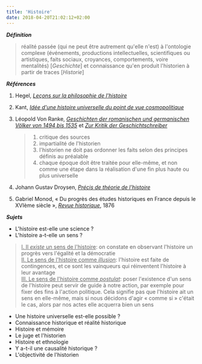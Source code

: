 ```yaml
---
title: 'Histoire'
date: 2018-04-20T21:02:12+02:00
---
```


***Définition*** 

> réalité passée (qui ne peut être autrement qu'elle n'est) à l'ontologie complexe 
> (événements, productions intellectuelles, scientifiques ou artistiques,
> faits sociaux, croyances, comportements, voire mentalités) [*Geschichte*]
> et connaissance qu'en produit l'historien à partir de traces [*Historie*]

***Références***

1. Hegel, <u>*Leçons sur la philosophie de l'histoire*</u>
1. Kant, <u>*Idée d'une histoire universelle du point de vue cosmopolitique*</u>
1. Léopold Von Ranke, <u>*Geschichten der romanischen und germanischen Völker von 1494 bis 1535*</u> et <u>*Zur Kritik der Geschichtschreiber*</u>

	> 1. critique des sources
	> 1. impartialité de l'historien
	> 1. l'historien ne doit pas ordonner les faits selon des principes définis au préalable
	> 1. chaque époque doit être traitée pour elle-même, et non comme une étape dans la réalisation
	>    d'une fin plus haute ou plus universelle

1. Johann Gustav Droysen, <u>*Précis de théorie de l’histoire*</u>
1. Gabriel Monod, &laquo; Du progrès des études historiques en France depuis le XVIème siècle &raquo;,
   <u>*Revue historique*</u>, 1876

***Sujets***

- L'histoire est-elle une science ?
- L'histoire a-t-elle un sens ?

> <u>I. Il *existe* un sens de l'histoire</u>: on constate en observant l'histoire
>       un progrès vers l'égalité et la démocratie  
> <u>II. Le sens de l'histoire comme *illusion*</u>: l'histoire est faite de contingences,
>        et ce sont les vainqueurs qui réinventent l'histoire à leur avantage  
> <u>III. Le sens de l'histoire comme *postulat*</u>: poser l'existence d'un sens   de l'histoire
>         peut servir de guide à notre action, par exemple pour fixer des fins à l'action
>         politique. Cela signifie pas que l'histoire ait un sens en elle-même, mais si nous
>         décidons d'agir &laquo; comme si &raquo; c'était le cas, alors par nos actes elle
>         acquerra bien un sens

- Une histoire universelle est-elle possible ?
- Connaissance historique et réalité historique
- Histoire et mémoire
- Le juge et l'historien
- Histoire et ethnologie
- Y a-t-il une causalité historique ?
- L'objectivité de l'historien
